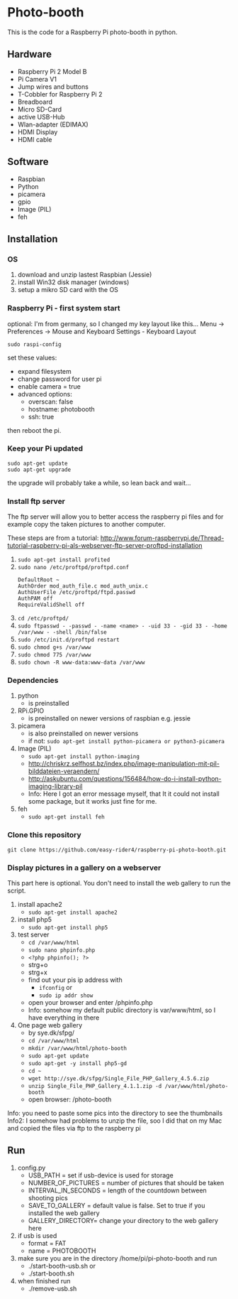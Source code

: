 # Photo-booth

This is the code for a Raspberry Pi photo-booth in python.

## Hardware
- Raspberry Pi 2 Model B
- Pi Camera V1
- Jump wires and buttons
- T-Cobbler for Raspberry Pi 2
- Breadboard
- Micro SD-Card
- active USB-Hub
- Wlan-adapter (EDIMAX)
- HDMI Display
- HDMI cable


## Software
- Raspbian
- Python
- picamera
- gpio
- Image (PIL)
- feh


## Installation
### OS
1. download and unzip lastest Raspbian (Jessie)
2. install Win32 disk manager (windows)
3. setup a mikro SD card with the OS

### Raspberry Pi - first system start
optional: I'm from germany, so I changed my key layout like this... Menu -> Preferences -> Mouse and Keyboard Settings - Keyboard Layout

```shell
sudo raspi-config
```

set these values:
* expand filesystem
* change password for user pi
* enable camera = true
* advanced options:
	* overscan: false
	* hostname: photobooth
	* ssh: true

then reboot the pi.

### Keep your Pi updated
```shell
sudo apt-get update
sudo apt-get upgrade
```
the upgrade will probably take a while, so lean back and wait...

### Install ftp server
The ftp server will allow you to better access the raspberry pi files and for example
copy the taken pictures to another computer.

These steps are from a tutorial: http://www.forum-raspberrypi.de/Thread-tutorial-raspberry-pi-als-webserver-ftp-server-proftpd-installation

1. `sudo apt-get install profited`
2. `sudo nano /etc/proftpd/proftpd.conf`
	```
	DefaultRoot ~
	AuthOrder mod_auth_file.c mod_auth_unix.c
	AuthUserFile /etc/proftpd/ftpd.passwd
	AuthPAM off
	RequireValidShell off
	```
3. `cd /etc/proftpd/`
4. `sudo ftpasswd - -passwd - -name <name> - -uid 33 - -gid 33 - -home /var/www - -shell /bin/false`
5. `sudo /etc/init.d/proftpd restart`
6. `sudo chmod g+s /var/www`
7. `sudo chmod 775 /var/www`
8. `sudo chown -R www-data:www-data /var/www`

### Dependencies
1. python 
	* is preinstalled
2. RPi.GPIO 
	* is preinstalled on newer versions of raspbian e.g. jessie
3. picamera 
	* is also preinstalled on newer versions 
	* if not: `sudo apt-get install python-picamera or python3-picamera	`
4. Image (PIL)
	* `sudo apt-get install python-imaging`
	* http://chriskrz.selfhost.bz/index.php/image-manipulation-mit-pil-bilddateien-veraendern/
	* http://askubuntu.com/questions/156484/how-do-i-install-python-imaging-library-pil
	* Info: Here I got an error message myself, that It it could not install some package, but it works just fine for me.
5. feh
	* `sudo apt-get install feh`
	
### Clone this repository
`git clone https://github.com/easy-rider4/raspberry-pi-photo-booth.git`

### Display pictures in a gallery on a webserver
This part here is optional. You don't need to install the web gallery to run the script.

1. install apache2
	* `sudo apt-get install apache2`
2. install php5
	* `sudo apt-get install php5`
3. test server
	* `cd /var/www/html`
	* `sudo nano phpinfo.php`
	* `<?php phpinfo(); ?>`
	* strg+o
	* strg+x
	* find out your pis ip address with
 		* `ifconfig` or
 		* `sudo ip addr show`
	* open your browser and enter <ipaddress>/phpinfo.php
	* Info: somehow my default public directory is var/www/html, so I have everything in there
4. One page web gallery
	* by sye.dk/sfpg/
	* `cd /var/www/html`
	* `mkdir /var/www/html/photo-booth`
	* `sudo apt-get update`
	* `sudo apt-get -y install php5-gd`
	* `cd ~`
	* `wget http://sye.dk/sfpg/Single_File_PHP_Gallery_4.5.6.zip`
	* `unzip Single_File_PHP_Gallery_4.1.1.zip -d /var/www/html/photo-booth`
	* open browser: <ipaddress>/photo-booth
	
Info: you need to paste some pics into the directory to see the thumbnails
Info2: I somehow had problems to unzip the file, soo I did that on my Mac and copied the files via ftp to the raspberry pi

## Run
1. config.py
	* USB_PATH = set if usb-device is used for storage
	* NUMBER_OF_PICTURES = number of pictures that should be taken
	* INTERVAL_IN_SECONDS = length of the countdown between shooting pics
	* SAVE_TO_GALLERY = default value is false. Set to true if you installed the web gallery
	* GALLERY_DIRECTORY= change your directory to the web gallery here
2. if usb is used
	* format = FAT 
	* name = PHOTOBOOTH
3. make sure you are in the directory /home/pi/pi-photo-booth and run
	* ./start-booth-usb.sh or
	* ./start-booth.sh
4. when finished run
	* ./remove-usb.sh

